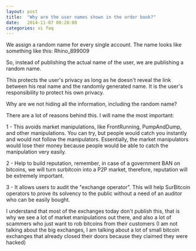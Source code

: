 ```yaml
---
layout: post
title:  "Why are the user names shown in the order book?"
date:   2014-11-07 00:28:00
categories: vi faq
---
```


We assign a random name for every single account. The name looks like something like this:  Rhino_899009

So, instead of publishing the actual name of the user, we are publishing a random name.

This protects the user's privacy as long as he doesn't reveal the link between his real name and the randomly generated name. It is the user's responsibility to protect his own privacy.

Why are we not hiding all the information, including the random name?

There are a lot of reasons behind this. I will name the most important:

1 - This avoids market manipulations, like FrontRunning, PumpAndDump, and other manipulations. You can try, but people would catch you instantly and would not follow the manipulators.  Essentially, the market manipulators would lose their money because people would be able to catch the manipulation very easily.

2 - Help to build reputation, remember, in case of a government BAN on bitcoins, we will turn surbitcoin into a P2P market, therefore, reputation will be extremely important.

3 - It allows users to audit the "exchange operator". This will help SurBitcoin operators to prove its solvency to the public without a need of an auditor who can be easily bought.

I understand that most of the exchanges today don't publish this, that is why we see a lot of market manipulations out there, and also a lot of scammers who just want to rob bitcoins from their customers (I am not talking about the big exchanges, I am talking about a lot of small bitcoin exchanges that already closed their doors because they claimed they were hacked)
